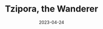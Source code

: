 ---
title: Tzipora, the Wanderer
fulltitle: Tzipora, the Wanderer
date: 2023-04-24
tags:
- 2023
characters:
- tzipora
categories:
- clothing & uniforms
- landscapes
keywords:
- 2023
url: /stories/field-portrait/
toc: false
rgb: 174, 143, 54
image: /images/field-portrait.jpg
reddit: null
print: null
video: null
caption: Portait of Tzipora wearing school clothes in the Vekllei Highlands.
---